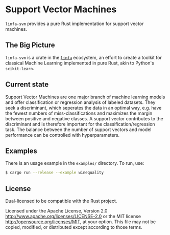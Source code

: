 # Support Vector Machines

`linfa-svm` provides a pure Rust implementation for support  vector machines. 

## The Big Picture

`linfa-svm` is a crate in the [`linfa`](https://crates.io/crates/linfa) ecosystem, an effort to create a toolkit for classical Machine Learning implemented in pure Rust, akin to Python's `scikit-learn`.

## Current state

Support Vector Machines are one major branch of machine learning models and offer classification or regression analysis of labeled datasets. They seek a discriminant, which seperates the data in an optimal way, e.g. have the fewest numbers of miss-classifications and maximizes the margin between positive and negative classes. A support vector contributes to the discriminant and is therefore important for the classification/regression task. The balance between the number of support vectors and model performance can be controlled with hyperparameters.

## Examples

There is an usage example in the `examples/` directory. To run, use:

```bash
$ cargo run --release --example winequality
```

## License
Dual-licensed to be compatible with the Rust project.

Licensed under the Apache License, Version 2.0 <http://www.apache.org/licenses/LICENSE-2.0> or the MIT license <http://opensource.org/licenses/MIT>, at your option. This file may not be copied, modified, or distributed except according to those terms.